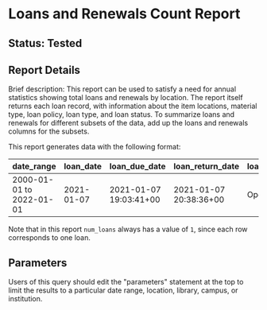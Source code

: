 # Loans and Renewals Count Report

## Status: Tested

## Report Details

Brief description: This report can be used to satisfy a need for annual statistics showing total loans and renewals by location. The report itself returns each loan record, with information about the item locations, material type, loan policy, loan type, and loan status. To summarize loans and renewals for different subsets of the data, add up the loans and renewals columns for the subsets.

This report generates data with the following format:

| date\_range | loan\_date | loan\_due\_date | loan\_return\_date | loan\_status | num\_loans | num\_renewals | patron\_group\_name | material\_type\_name | loan\_policy\_name | permanent\_loan\_type\_name | temporary\_loan\_type\_name | permanent\_location\_name | temporary\_location\_name | effective\_location\_name | permanent\_location\_library\_name | permanent\_location\_campus\_name | permanent\_location\_institution\_name |
|---|---|---|---|---|---|---|---|---|---|---|---|---|---|---|---|---|---|
| 2000-01-01 to 2022-01-01 | 2021-01-07 | 2021-01-07 19:03:41+00 | 2021-01-07 20:38:36+00 | Open | 1 |  | undergrad | book | One Hour |  | Can circulate | Main Library | | Main Library | Datalogisk Institut | City Campus | Københavns Universitet |

Note that in this report `num_loans` always has a value of `1`, since
each row corresponds to one loan.


## Parameters

Users of this query should edit the "parameters" statement at the top to limit the results to a particular date range, location, library, campus, or institution.
